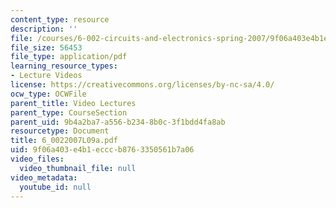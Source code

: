 ```yaml
---
content_type: resource
description: ''
file: /courses/6-002-circuits-and-electronics-spring-2007/9f06a403e4b1ecccb8763350561b7a06_6_0022007L09a.pdf
file_size: 56453
file_type: application/pdf
learning_resource_types:
- Lecture Videos
license: https://creativecommons.org/licenses/by-nc-sa/4.0/
ocw_type: OCWFile
parent_title: Video Lectures
parent_type: CourseSection
parent_uid: 9b4a2ba7-a556-b234-8b0c-3f1bdd4fa8ab
resourcetype: Document
title: 6_0022007L09a.pdf
uid: 9f06a403-e4b1-eccc-b876-3350561b7a06
video_files:
  video_thumbnail_file: null
video_metadata:
  youtube_id: null
---
```

